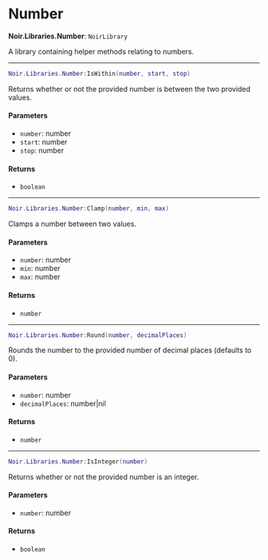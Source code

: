 # Number

**Noir.Libraries.Number**: `NoirLibrary`

A library containing helper methods relating to numbers.

***

```lua
Noir.Libraries.Number:IsWithin(number, start, stop)
```

Returns whether or not the provided number is between the two provided values.

#### Parameters

* `number`: number
* `start`: number
* `stop`: number

#### Returns

* `boolean`

***

```lua
Noir.Libraries.Number:Clamp(number, min, max)
```

Clamps a number between two values.

#### Parameters

* `number`: number
* `min`: number
* `max`: number

#### Returns

* `number`

***

```lua
Noir.Libraries.Number:Round(number, decimalPlaces)
```

Rounds the number to the provided number of decimal places (defaults to 0).

#### Parameters

* `number`: number
* `decimalPlaces`: number|nil

#### Returns

* `number`

***

```lua
Noir.Libraries.Number:IsInteger(number)
```

Returns whether or not the provided number is an integer.

#### Parameters

* `number`: number

#### Returns

* `boolean`
